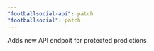 ```yaml
---
"footballsocial-api": patch
"footballsocial": patch
---
```


Adds new API endpoit for protected predictions
